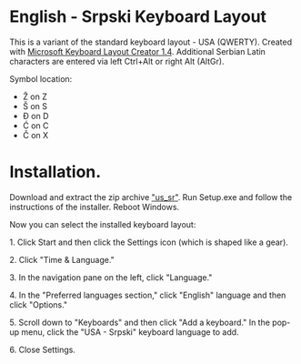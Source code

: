 # English - Srpski Keyboard Layout

This is a variant of the standard keyboard layout - USA (QWERTY).
Created with [Microsoft Keyboard Layout Creator 1.4](https://www.microsoft.com/en-us/download/details.aspx?id=102134).
Additional Serbian Latin characters are entered via left Ctrl+Alt or right Alt (AltGr).

Symbol location:

- Ž on Z
- Š on S
- Đ on D
- Ć on C
- Č on X

# Installation.

Download and extract the zip archive ["us_sr"](https://github.com/corax4/English_-_Srpski_Keyboard/files/8542075/us_sr.zip). Run Setup.exe and follow the instructions of the installer. Reboot Windows.

Now you can select the installed keyboard layout:

1. Click Start and then click the Settings icon (which is shaped like a gear).

2. Click "Time & Language."

3. In the navigation pane on the left, click "Language."

4. In the "Preferred languages section," click "English" language and then click "Options."

5. Scroll down to "Keyboards" and then click "Add a keyboard." In the pop-up menu, click the "USA - Srpski" keyboard language to add.

6. Close Settings.
